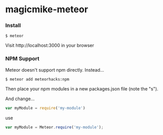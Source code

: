 magicmike-meteor
================

### Install
```
$ meteor
```
Visit http://localhost:3000 in your browser


### NPM Support

Meteor doesn't support npm directly. Instead...
```
$ meteor add meteorhacks:npm
```

Then place your npm modules in a new packages.json file (note the "s").

And change...
```javascript
var myModule = require('my-module')
```
use
```javascript
var myModule = Meteor.require('my-module');
```